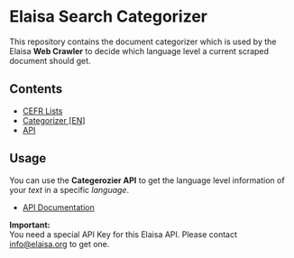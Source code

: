 # Elaisa Search Categorizer

This repository contains the document categorizer which is used by the Elaisa **Web Crawler** to decide which language level a current scraped document should get. 

## Contents

- [CEFR Lists](./cefr)
- [Categorizer [EN]](./src/categorize_en.py)
- [API](./src/api.py)

## Usage

You can use the **Categerozier API** to get the language level information of your *text* in a specific *language*.

- [API Documentation](https://documenter.getpostman.com/view/2560401/SVtbR627?version=latest#fe342465-e728-4350-8297-a291840b2f11)

**Important:** \
You need a special API Key for this Elaisa API. Please contact info@elaisa.org  to get one.
